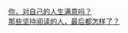   
[你，对自己的人生满意吗？](http://www.dianyue.me/archives/570/fiu7kwl2h1hdr0y7/)  
[那些坚持阅读的人，最后都怎样了？](http://www.dianyue.me/archives/218/wtccmjpeexgbhu5a/)